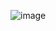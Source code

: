 ![image](https://github.com/Rahul-chaurasiya/Leetcode-Practice-Problem/assets/77222540/728c7d16-b194-4532-a51a-3618f808909a)
